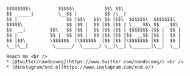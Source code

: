 ```

$$$$$$$$\          $$$$$\           $$\ $$\                     
$$  _____|         \__$$ |          $$ |\__|                    
$$ |                  $$ |$$\   $$\ $$ |$$\  $$$$$$\  $$$$$$$\  
$$$$$\                $$ |$$ |  $$ |$$ |$$ | \____$$\ $$  __$$\ 
$$  __|         $$\   $$ |$$ |  $$ |$$ |$$ | $$$$$$$ |$$ |  $$ |
$$ |            $$ |  $$ |$$ |  $$ |$$ |$$ |$$  __$$ |$$ |  $$ |
$$ |$$\         \$$$$$$  |\$$$$$$  |$$ |$$ |\$$$$$$$ |$$ |  $$ |
\__|\__|         \______/  \______/ \__|\__| \_______|\__|  \__|
                                                                
Reach me <br />
* [@twitter/nandocoeg](https://www.twitter.com/nandocoeg/) <br />
* [@instagram/xnd.o](https://www.instagram.com/xnd.o/)  
```



<!--
**nandocoeg/nandocoeg** is a ✨ _special_ ✨ repository because its `README.md` (this file) appears on your GitHub profile.
### Hi there 👋
Just a noob boy xixi

Here are some ideas to get you started:

- 🔭 I’m currently working on ...
- 🌱 I’m currently learning ...
- 👯 I’m looking to collaborate on ...
- 🤔 I’m looking for help with ...
- 💬 Ask me about ...
- 📫 How to reach me: ...
- 😄 Pronouns: ...
- ⚡ Fun fact: ...
-->
